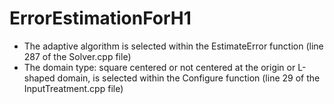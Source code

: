# ErrorEstimationForH1
- The adaptive algorithm is selected within the EstimateError function (line 287 of the Solver.cpp file)
- The domain type: square centered or not centered at the origin or L-shaped domain, is selected within the Configure function (line 29 of the InputTreatment.cpp file) 
